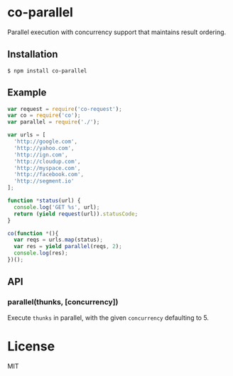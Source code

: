 
# co-parallel

  Parallel execution with concurrency support that maintains result ordering.

## Installation

```
$ npm install co-parallel
```

## Example

```js
var request = require('co-request');
var co = require('co');
var parallel = require('./');

var urls = [
  'http://google.com',
  'http://yahoo.com',
  'http://ign.com',
  'http://cloudup.com',
  'http://myspace.com',
  'http://facebook.com',
  'http://segment.io'
];

function *status(url) {
  console.log('GET %s', url);
  return (yield request(url)).statusCode;
}

co(function *(){
  var reqs = urls.map(status);
  var res = yield parallel(reqs, 2);
  console.log(res);
})();
```

## API

### parallel(thunks, [concurrency])

  Execute `thunks` in parallel, with the given
  `concurrency` defaulting to 5.

# License

  MIT